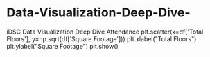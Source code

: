 # Data-Visualization-Deep-Dive-
iDSC Data Visualization Deep Dive Attendance
plt.scatter(x=df['Total Floors'], y=np.sqrt(df['Square Footage']))
plt.xlabel("Total Floors")
plt.ylabel("Square Footage")
plt.show()

